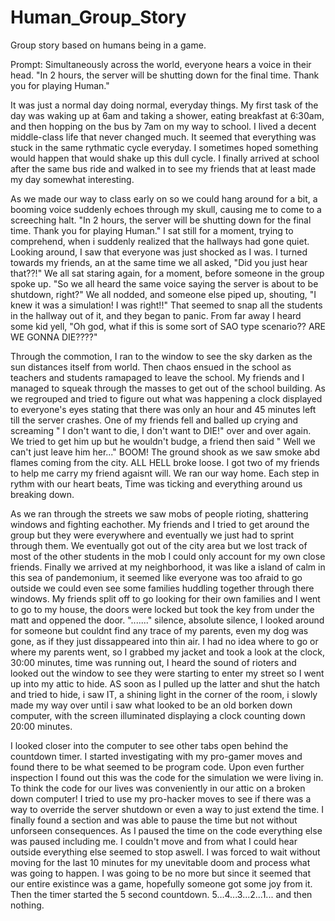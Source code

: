 # Human_Group_Story
Group story based on humans being in a game.

Prompt: Simultaneously across the world, everyone hears a voice in their head. "In 2 hours, the server will be shutting down for the final time. Thank you for playing Human."

  It was just a normal day doing normal, everyday things. My first task of the day was waking up at 6am and taking a shower, eating breakfast at 6:30am, and then hopping on the bus by 7am on my way to school. I lived a decent middle-class life that never changed much. It seemed that everything was stuck in the same rythmatic cycle everyday. I sometimes hoped something would happen that would shake up this dull cycle. I finally arrived at school after the same bus ride and walked in to see my friends that at least made my day somewhat interesting.
  
  As we made our way to class early on so we could hang around for a bit, a booming voice suddenly echoes through my skull, causing me to come to a screeching halt. "In 2 hours, the server will be shutting down for the final time. Thank you for playing Human." I sat still for a moment, trying to comprehend, when i suddenly realized that the hallways had gone quiet. Looking around, I saw that everyone was just shocked as I was. I turned towards my friends, an at the same time we all asked, "Did you just hear that??!" We all sat staring again, for a moment, before someone in the group spoke up. "So we all heard the same voice saying the server is about to be shutdown, right?" We all nodded, and someone else piped up, shouting, "I knew it was a simulation! I was right!!" That seemed to snap all the students in the hallway out of it, and they began to panic. From far away I heard some kid yell, "Oh god, what if this is some sort of SAO type scenario?? ARE WE GONNA DIE????"

  Through the commotion, I ran to the window to see the sky darken as the sun distances itself from world. Then chaos ensued in the school as teachers and students ramapaged to leave the school. My friends and I managed to squeak through the masses to get out of the school building. As we regrouped and tried to figure out what was happening a clock displayed to everyone's eyes stating that there was only an hour and 45 minutes left till the server crashes. One of my friends fell and balled up crying and screaming " I don't want to die, I don't want to DIE!" over and over again. We tried to get him up but he wouldn't budge, a friend then said " Well we can't just leave him her..." BOOM! The ground shook as we saw smoke abd flames coming from the city. ALL HELL broke loose. I got two of my friends to help me carry my friend agaisnt will. We ran our way home. Each step in rythm with our heart beats, Time was ticking and everything around us breaking down.    
 
As we ran through the streets we saw mobs of people rioting, shattering windows and fighting eachother. My friends and I tried to get around the group but they were everywhere and eventually we just had to sprint through them. We eventually got out of the city area but we lost track of most of the other students in the mob I could only account for my own close friends. Finally we arrived at my neighborhood, it was like a island of calm in this sea of pandemonium, it seemed like everyone was too afraid to go outside we could even see some families huddling together through there windows. My friends split off to go looking for their own families and I went to go to my house, the doors were locked but took the key from under the matt and oppened the door. "......." silence, absolute silence, I looked around for someone but couldnt find any trace of my parents, even my dog was gone, as if they just dissappeared into thin air. I had no idea where to go or where my parents went, so I grabbed my jacket and took a look at the clock, 30:00 minutes, time was running out, I heard the sound of rioters and looked out the window to see they were starting to enter my street so I went up into my attic to hide. AS soon as I pulled up the latter and shut the hatch and tried to hide, i saw IT, a shining light in the corner of the room, i slowly made my way over until i saw what looked to be an old borken down computer, with the screen illuminated displaying a clock counting down 20:00 minutes. 

  I looked closer into the computer to see other tabs open behind the countdown timer. I started investigating with my pro-gamer moves and found there to be what seemed to be program code. Upon even further inspection I found out this was the code for the simulation we were living in. To think the code for our lives was conveniently in our attic on a broken down computer! I tried to use my pro-hacker moves to see if there was a way to override the server shutdown or even a way to just extend the time. I finally found a section and was able to pause the time but not without unforseen consequences. As I paused the time on the code everything else was paused including me. I couldn't move and from what I could hear outside everything else seemed to stop aswell. I was forced to wait without moving for the last 10 minutes for my unevitable doom and process what was going to happen. I was going to be no more but since it seemed that our entire existince was a game, hopefully someone got some joy from it. Then the timer started the 5 second countdown. 5...4...3...2...1... and then nothing.
